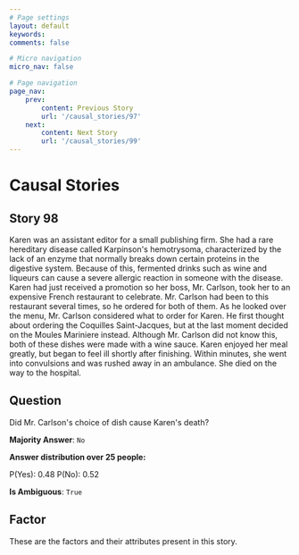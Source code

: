 ```yaml
---
# Page settings
layout: default
keywords:
comments: false

# Micro navigation
micro_nav: false

# Page navigation
page_nav:
    prev:
        content: Previous Story
        url: '/causal_stories/97'
    next:
        content: Next Story
        url: '/causal_stories/99'
---
```

# Causal Stories

## Story 98

<div class='text-hightlight'>
Karen was an assistant editor for a small publishing firm. She had a rare hereditary disease called Karpinson's hemotrysoma, characterized by the lack of an enzyme that normally breaks down certain proteins in the digestive system. Because of this, fermented drinks such as wine and liqueurs can cause a severe allergic reaction in someone with the disease. Karen had just received a promotion so her boss, Mr. Carlson, took her to an expensive French restaurant to celebrate. Mr. Carlson had been to this restaurant several times, so he ordered for both of them. As he looked over the menu, Mr. Carlson considered what to order for Karen. He first thought about ordering the Coquilles Saint-Jacques, but at the last moment decided on the Moules Mariniere instead. Although Mr. Carlson did not know this, both of these dishes were made with a wine sauce. Karen enjoyed her meal greatly, but began to feel ill shortly after finishing. Within minutes, she went into convulsions and was rushed away in an ambulance. She died on the way to the hospital.
</div>

## Question

<p>
<div class='text-hightlight'>Did Mr. Carlson's choice of dish cause Karen's death?</div>
</p>

**Majority Answer**: <code class="language-plaintext highlighter-rouge">No</code>

**Answer distribution over 25 people:**

<div class="container">
<div class="row">
<div class="col-md-7">
    <div class="slider-container">
        <div class="slider">
            <div class="slider-value" id="sliderValue"></div>
        </div>
        <div class="slider-labels">
            <span id="yesLabel">P(Yes): 0.48</span>
            <span id="noLabel">P(No): 0.52</span>
        </div>
    </div>
</div>
</div>
</div>

**Is Ambiguous**:  <code class="language-plaintext highlighter-rouge">True</code> <!-- False -->

## Factor

These are the factors and their attributes present in this story.

